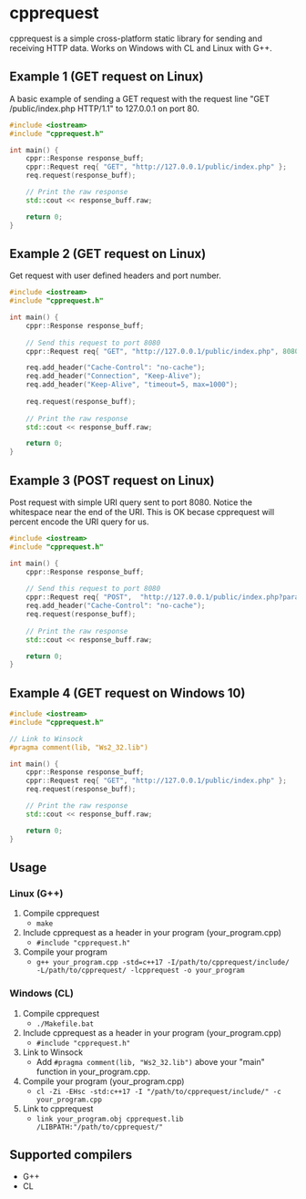 # cpprequest

cpprequest is a simple cross-platform static library for sending and receiving HTTP data. Works on Windows with CL and Linux with G++.

## Example 1 (GET request on Linux)
A basic example of sending a GET request with the request line "GET /public/index.php HTTP/1.1" to 127.0.0.1 on port 80.

```cpp
#include <iostream>
#include "cpprequest.h"

int main() {
    cppr::Response response_buff;
    cppr::Request req{ "GET", "http://127.0.0.1/public/index.php" };
    req.request(response_buff);

    // Print the raw response
    std::cout << response_buff.raw;

    return 0;
}
```

## Example 2 (GET request on Linux)
Get request with user defined headers and port number.

```cpp
#include <iostream>
#include "cpprequest.h"

int main() {
    cppr::Response response_buff;
  
    // Send this request to port 8080
    cppr::Request req{ "GET", "http://127.0.0.1/public/index.php", 8080 };

    req.add_header("Cache-Control": "no-cache");
    req.add_header("Connection", "Keep-Alive");
    req.add_header("Keep-Alive", "timeout=5, max=1000");
  
    req.request(response_buff);
  
    // Print the raw response
    std::cout << response_buff.raw;

    return 0;  
}
```

## Example 3 (POST request on Linux)
Post request with simple URI query sent to port 8080. Notice the whitespace near the end of the URI. This is OK becase cpprequest will percent encode the URI query for us.

```cpp
#include <iostream>
#include "cpprequest.h"

int main() {
    cppr::Response response_buff;
  
    // Send this request to port 8080
    cppr::Request req{ "POST",  "http://127.0.0.1/public/index.php?param1=value1&param2=value 2", 8080 };
    req.add_header("Cache-Control": "no-cache");
    req.request(response_buff);
  
    // Print the raw response
    std::cout << response_buff.raw;

    return 0;  
}
```

## Example 4 (GET request on Windows 10)
```cpp
#include <iostream>
#include "cpprequest.h"

// Link to Winsock
#pragma comment(lib, "Ws2_32.lib")

int main() {
    cppr::Response response_buff;
    cppr::Request req{ "GET", "http://127.0.0.1/public/index.php" };
    req.request(response_buff);

    // Print the raw response
    std::cout << response_buff.raw;

    return 0;
}
```

## Usage
### Linux (G++)
1) Compile cpprequest
    - `make`
2) Include cpprequest as a header in your program (your_program.cpp)
    - `#include "cpprequest.h"`
3) Compile your program
    - `g++ your_program.cpp -std=c++17 -I/path/to/cpprequest/include/ -L/path/to/cpprequest/ -lcpprequest -o your_program`

### Windows (CL)
1) Compile cpprequest
    - `./Makefile.bat`
2) Include cpprequest as a header in your program (your_program.cpp)
    - `#include "cpprequest.h"`
3) Link to Winsock
    - Add `#pragma comment(lib, "Ws2_32.lib")` above your "main" function in your_program.cpp.
4) Compile your program (your_program.cpp)
    - `cl -Zi -EHsc -std:c++17 -I "/path/to/cpprequest/include/" -c your_program.cpp`
5) Link to cpprequest 
    - `link your_program.obj cpprequest.lib /LIBPATH:"/path/to/cpprequest/"`

## Supported compilers
- G++
- CL
